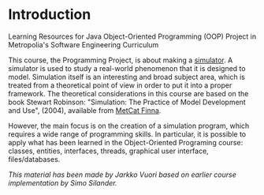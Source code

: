  # Introduction

Learning Resources for Java Object-Oriented Programming (OOP) Project in Metropolia's Software Engineering Curriculum

This course, the Programming Project, is about making a [simulator](https://en.wikipedia.org/wiki/Computer_simulation).
A simulator is used to study a real-world phenomenon that it is designed to model.
Simulation itself is an interesting and broad subject area, which is treated from a theoretical point of view in order to put it into a proper framework.
The theoretical considerations in this course are based on the book Stewart Robinson: "Simulation: The Practice of Model Development and Use", (2004), available from [MetCat Finna](https://metropolia.finna.fi/).

However, the main focus is on the creation of a simulation program, which requires a wide range of programming skills.
In particular, it is possible to apply what has been learned in the Object-Oriented Programing course: classes, entities, interfaces, threads, graphical user interface, files/databases.

_This material has been made by Jarkko Vuori based on earlier course implementation by Simo Silander._

